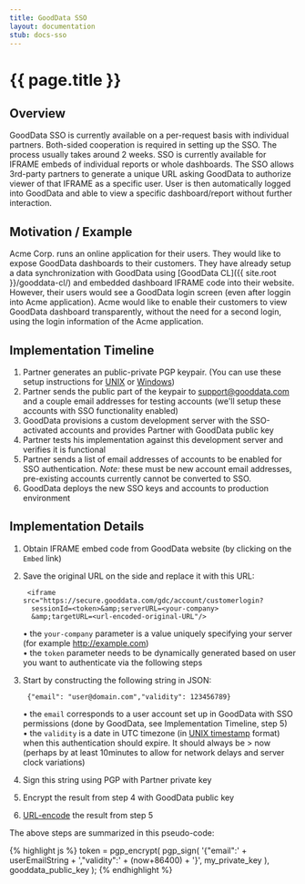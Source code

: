 ```yaml
---
title: GoodData SSO
layout: documentation
stub: docs-sso
---
```


# {{ page.title }}

## Overview

GoodData SSO is currently available on a per-request basis with individual partners. Both-sided cooperation is required in setting up the SSO. The process usually takes around 2 weeks. SSO is currently available for IFRAME embeds of individual reports or whole dashboards. The SSO allows 3rd-party partners to generate a unique URL asking GoodData to authorize viewer of that IFRAME as a specific user. User is then automatically logged into GoodData and able to view a specific dashboard/report without further interaction.

## Motivation / Example

Acme Corp. runs an online application for their users. They would like to expose GoodData dashboards to their customers. They have already setup a data synchronization with GoodData using [GoodData CL]({{ site.root }}/gooddata-cl/) and embedded dashboard IFRAME code into their website. However, their users would see a GoodData login screen (even after loggin into Acme application). Acme would like to enable their customers to view GoodData dashboard transparently, without the need for a second login, using the login information of the Acme application.

## Implementation Timeline

1. Partner generates an public-private PGP keypair. (You can use these setup instructions for [UNIX](http://www.gnupg.org/gph/en/manual.html#AEN26) or [Windows](http://theillustratednetwork.mvps.org/Ssh/Private-publicKey.html))
2. Partner sends the public part of the keypair to support@gooddata.com and a couple email addresses for testing accounts (we'll setup these accounts with SSO functionality enabled)
3. GoodData provisions a custom development server with the SSO-activated accounts and provides Partner with GoodData public key
4. Partner tests his implementation against this development server and verifies it is functional
5. Partner sends a list of email addresses of accounts to be enabled for SSO authentication. *Note:* these must be new account email addresses, pre-existing accounts currently cannot be converted to SSO.
6. GoodData deploys the new SSO keys and accounts to production environment

## Implementation Details

1. Obtain IFRAME embed code from GoodData website (by clicking on the `Embed` link)
2. Save the original URL on the side and replace it with this URL:

        <iframe src="https://secure.gooddata.com/gdc/account/customerlogin?
         sessionId=<token>&amp;serverURL=<your-company>
         &amp;targetURL=<url-encoded-original-URL"/>

   • the `your-company` parameter is a value uniquely specifying your server (for example http://example.com)  
   • the `token` parameter needs to be dynamically generated based on user you want to authenticate via the following steps

3. Start by constructing the following string in JSON:

        {"email": "user@domain.com","validity": 123456789}

   • the `email` corresponds to a user account set up in GoodData with SSO permissions (done by GoodData, see Implementation Timeline, step 5)  
   • the `validity` is a date in UTC timezone (in [UNIX timestamp](http://en.wikipedia.org/wiki/Unix_time) format) when this authentication should expire. It should always be > now (perhaps by at least 10minutes to allow for network delays and server clock variations)

4. Sign this string using PGP with Partner private key
5. Encrypt the result from step 4 with GoodData public key
6. [URL-encode](http://en.wikipedia.org/wiki/Percent-encoding) the result from step 5

The above steps are summarized in this pseudo-code:

{% highlight js %}
token = pgp_encrypt(
  pgp_sign(
    '{"email":' + userEmailString + ',"validity":' + (now+86400) + '}',
    my_private_key
  ),
  gooddata_public_key
);
{% endhighlight %}


